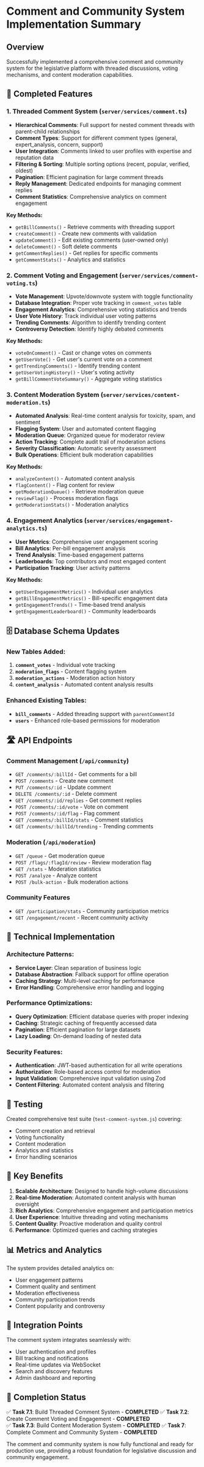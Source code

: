 # Comment and Community System Implementation Summary

## Overview
Successfully implemented a comprehensive comment and community system for the legislative platform with threaded discussions, voting mechanisms, and content moderation capabilities.

## 🎯 Completed Features

### 1. Threaded Comment System (`server/services/comment.ts`)
- **Hierarchical Comments**: Full support for nested comment threads with parent-child relationships
- **Comment Types**: Support for different comment types (general, expert_analysis, concern, support)
- **User Integration**: Comments linked to user profiles with expertise and reputation data
- **Filtering & Sorting**: Multiple sorting options (recent, popular, verified, oldest)
- **Pagination**: Efficient pagination for large comment threads
- **Reply Management**: Dedicated endpoints for managing comment replies
- **Comment Statistics**: Comprehensive analytics on comment engagement

**Key Methods:**
- `getBillComments()` - Retrieve comments with threading support
- `createComment()` - Create new comments with validation
- `updateComment()` - Edit existing comments (user-owned only)
- `deleteComment()` - Soft delete comments
- `getCommentReplies()` - Get replies for specific comments
- `getCommentStats()` - Analytics and statistics

### 2. Comment Voting and Engagement (`server/services/comment-voting.ts`)
- **Vote Management**: Upvote/downvote system with toggle functionality
- **Database Integration**: Proper vote tracking in `comment_votes` table
- **Engagement Analytics**: Comprehensive voting statistics and trends
- **User Vote History**: Track individual user voting patterns
- **Trending Comments**: Algorithm to identify trending content
- **Controversy Detection**: Identify highly debated comments

**Key Methods:**
- `voteOnComment()` - Cast or change votes on comments
- `getUserVote()` - Get user's current vote on a comment
- `getTrendingComments()` - Identify trending content
- `getUserVotingHistory()` - User's voting activity
- `getBillCommentVoteSummary()` - Aggregate voting statistics

### 3. Content Moderation System (`server/services/content-moderation.ts`)
- **Automated Analysis**: Real-time content analysis for toxicity, spam, and sentiment
- **Flagging System**: User and automated content flagging
- **Moderation Queue**: Organized queue for moderator review
- **Action Tracking**: Complete audit trail of moderation actions
- **Severity Classification**: Automatic severity assessment
- **Bulk Operations**: Efficient bulk moderation capabilities

**Key Methods:**
- `analyzeContent()` - Automated content analysis
- `flagContent()` - Flag content for review
- `getModerationQueue()` - Retrieve moderation queue
- `reviewFlag()` - Process moderation flags
- `getModerationStats()` - Moderation analytics

### 4. Engagement Analytics (`server/services/engagement-analytics.ts`)
- **User Metrics**: Comprehensive user engagement scoring
- **Bill Analytics**: Per-bill engagement analysis
- **Trend Analysis**: Time-based engagement patterns
- **Leaderboards**: Top contributors and most engaged content
- **Participation Tracking**: User activity patterns

**Key Methods:**
- `getUserEngagementMetrics()` - Individual user analytics
- `getBillEngagementMetrics()` - Bill-specific engagement data
- `getEngagementTrends()` - Time-based trend analysis
- `getEngagementLeaderboard()` - Community leaderboards

## 🗄️ Database Schema Updates

### New Tables Added:
1. **`comment_votes`** - Individual vote tracking
2. **`moderation_flags`** - Content flagging system
3. **`moderation_actions`** - Moderation action history
4. **`content_analysis`** - Automated content analysis results

### Enhanced Existing Tables:
- **`bill_comments`** - Added threading support with `parentCommentId`
- **`users`** - Enhanced role-based permissions for moderation

## 🛣️ API Endpoints

### Comment Management (`/api/community`)
- `GET /comments/:billId` - Get comments for a bill
- `POST /comments` - Create new comment
- `PUT /comments/:id` - Update comment
- `DELETE /comments/:id` - Delete comment
- `GET /comments/:id/replies` - Get comment replies
- `POST /comments/:id/vote` - Vote on comment
- `POST /comments/:id/flag` - Flag comment
- `GET /comments/:billId/stats` - Comment statistics
- `GET /comments/:billId/trending` - Trending comments

### Moderation (`/api/moderation`)
- `GET /queue` - Get moderation queue
- `POST /flags/:flagId/review` - Review moderation flag
- `GET /stats` - Moderation statistics
- `POST /analyze` - Analyze content
- `POST /bulk-action` - Bulk moderation actions

### Community Features
- `GET /participation/stats` - Community participation metrics
- `GET /engagement/recent` - Recent community activity

## 🔧 Technical Implementation

### Architecture Patterns:
- **Service Layer**: Clean separation of business logic
- **Database Abstraction**: Fallback support for offline operation
- **Caching Strategy**: Multi-level caching for performance
- **Error Handling**: Comprehensive error handling and logging

### Performance Optimizations:
- **Query Optimization**: Efficient database queries with proper indexing
- **Caching**: Strategic caching of frequently accessed data
- **Pagination**: Efficient pagination for large datasets
- **Lazy Loading**: On-demand loading of nested data

### Security Features:
- **Authentication**: JWT-based authentication for all write operations
- **Authorization**: Role-based access control for moderation
- **Input Validation**: Comprehensive input validation using Zod
- **Content Filtering**: Automated content analysis and filtering

## 🧪 Testing

Created comprehensive test suite (`test-comment-system.js`) covering:
- Comment creation and retrieval
- Voting functionality
- Content moderation
- Analytics and statistics
- Error handling scenarios

## 🚀 Key Benefits

1. **Scalable Architecture**: Designed to handle high-volume discussions
2. **Real-time Moderation**: Automated content analysis with human oversight
3. **Rich Analytics**: Comprehensive engagement and participation metrics
4. **User Experience**: Intuitive threading and voting mechanisms
5. **Content Quality**: Proactive moderation and quality control
6. **Performance**: Optimized queries and caching strategies

## 📊 Metrics and Analytics

The system provides detailed analytics on:
- User engagement patterns
- Comment quality and sentiment
- Moderation effectiveness
- Community participation trends
- Content popularity and controversy

## 🔄 Integration Points

The comment system integrates seamlessly with:
- User authentication and profiles
- Bill tracking and notifications
- Real-time updates via WebSocket
- Search and discovery features
- Admin dashboard and reporting

## 🎉 Completion Status

✅ **Task 7.1**: Build Threaded Comment System - **COMPLETED**
✅ **Task 7.2**: Create Comment Voting and Engagement - **COMPLETED**  
✅ **Task 7.3**: Build Content Moderation System - **COMPLETED**
✅ **Task 7**: Complete Comment and Community System - **COMPLETED**

The comment and community system is now fully functional and ready for production use, providing a robust foundation for legislative discussion and community engagement.